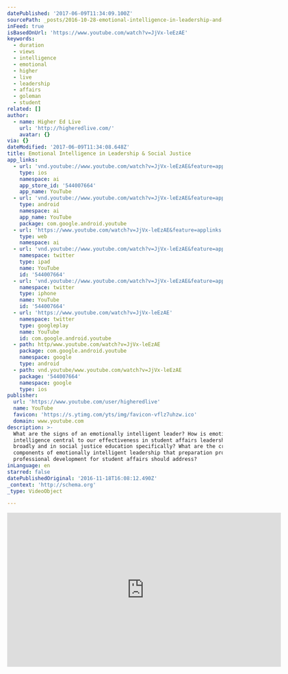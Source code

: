```yaml
---
datePublished: '2017-06-09T11:34:09.100Z'
sourcePath: _posts/2016-10-28-emotional-intelligence-in-leadership-and-social-justice.md
inFeed: true
isBasedOnUrl: 'https://www.youtube.com/watch?v=JjVx-leEzAE'
keywords:
  - duration
  - views
  - intelligence
  - emotional
  - higher
  - live
  - leadership
  - affairs
  - goleman
  - student
related: []
author:
  - name: Higher Ed Live
    url: 'http://higheredlive.com/'
    avatar: {}
via: {}
dateModified: '2017-06-09T11:34:08.648Z'
title: Emotional Intelligence in Leadership & Social Justice
app_links:
  - url: 'vnd.youtube://www.youtube.com/watch?v=JjVx-leEzAE&feature=applinks'
    type: ios
    namespace: ai
    app_store_id: '544007664'
    app_name: YouTube
  - url: 'vnd.youtube://www.youtube.com/watch?v=JjVx-leEzAE&feature=applinks'
    type: android
    namespace: ai
    app_name: YouTube
    package: com.google.android.youtube
  - url: 'https://www.youtube.com/watch?v=JjVx-leEzAE&feature=applinks'
    type: web
    namespace: ai
  - url: 'vnd.youtube://www.youtube.com/watch?v=JjVx-leEzAE&feature=applinks'
    namespace: twitter
    type: ipad
    name: YouTube
    id: '544007664'
  - url: 'vnd.youtube://www.youtube.com/watch?v=JjVx-leEzAE&feature=applinks'
    namespace: twitter
    type: iphone
    name: YouTube
    id: '544007664'
  - url: 'https://www.youtube.com/watch?v=JjVx-leEzAE'
    namespace: twitter
    type: googleplay
    name: YouTube
    id: com.google.android.youtube
  - path: http/www.youtube.com/watch?v=JjVx-leEzAE
    package: com.google.android.youtube
    namespace: google
    type: android
  - path: vnd.youtube/www.youtube.com/watch?v=JjVx-leEzAE
    package: '544007664'
    namespace: google
    type: ios
publisher:
  url: 'https://www.youtube.com/user/higheredlive'
  name: YouTube
  favicon: 'https://s.ytimg.com/yts/img/favicon-vflz7uhzw.ico'
  domain: www.youtube.com
description: >-
  What are the signs of an emotionally intelligent leader? How is emotional
  intelligence central to our effectiveness in student affairs leadership
  broadly and in social justice education specifically? What are the critical
  components of emotionally intelligent leadership that preparation programs and
  professional development for student affairs should address?
inLanguage: en
starred: false
datePublishedOriginal: '2016-11-18T16:08:12.490Z'
_context: 'http://schema.org'
_type: VideoObject

---
```

<iframe src="https://cdn.embedly.com/widgets/media.html?src=https%3A%2F%2Fwww.youtube.com%2Fembed%2FJjVx-leEzAE%3Ffeature%3Doembed&amp;url=http%3A%2F%2Fwww.youtube.com%2Fwatch%3Fv%3DJjVx-leEzAE&amp;image=https%3A%2F%2Fi.ytimg.com%2Fvi%2FJjVx-leEzAE%2Fhqdefault.jpg&amp;key=b7d04c9b404c499eba89ee7072e1c4f7&amp;type=text%2Fhtml&amp;schema=youtube" width="640" height="360" scrolling="no" frameborder="0" allowfullscreen="" style=""></iframe>
